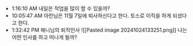 
- 1:16:10 AM 내일은 작업을 많이 할 수 있을까?
- 10:05:47 AM 아란님은 11월 7일에 퇴사하신다고 한다. 토스로 이직을 하게 되셨다고 한다.
- 1:32:42 PM 해니님의 퇴직인사
  ![[Pasted image 20241024133251.png]]
  나는 어떤 인사를 하고 떠나게 될까?